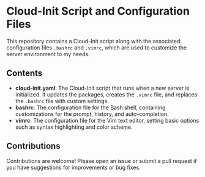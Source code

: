 # Cloud-Init Script and Configuration Files

This repository contains a Cloud-Init script along with the associated configuration files `.bashrc` and `.vimrc`, which are used to customize the server environment to my needs.

## Contents

-  **cloud-init.yaml**: The Cloud-Init script that runs when a new server is initialized. It updates the packages, creates the `.vimrc` file, and replaces the `.bashrc` file with custom settings.
-  **bashrc**: The configuration file for the Bash shell, containing customizations for the prompt, history, and auto-completion.
-  **vimrc**: The configuration file for the Vim text editor, setting basic options such as syntax highlighting and color scheme.

## Contributions
Contributions are welcome! Please open an issue or submit a pull request if you have suggestions for improvements or bug fixes.